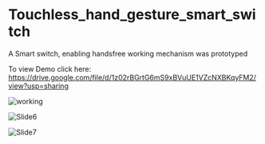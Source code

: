 # Touchless_hand_gesture_smart_switch

A Smart switch, enabling handsfree working mechanism was prototyped 

To view Demo click here:
https://drive.google.com/file/d/1z02rBGrtG6mS9xBVuUE1VZcNXBKqyFM2/view?usp=sharing

![working](https://user-images.githubusercontent.com/54227645/120751105-131c0f80-c525-11eb-87eb-02a1cba056f3.gif)

![Slide6](https://user-images.githubusercontent.com/54227645/120751524-c553d700-c525-11eb-9942-52ad99d925ff.JPG)


![Slide7](https://user-images.githubusercontent.com/54227645/120751535-c97ff480-c525-11eb-9372-78816a98cec6.JPG)


